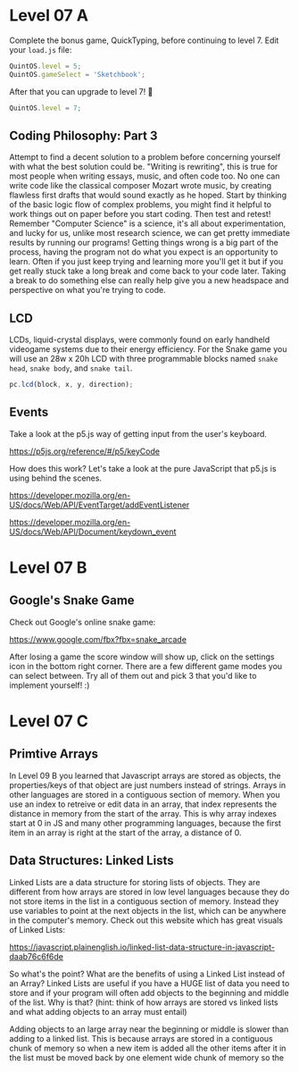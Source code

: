 # Level 07 A

Complete the bonus game, QuickTyping, before continuing to level 7. Edit your `load.js` file:

```js
QuintOS.level = 5;
QuintOS.gameSelect = 'Sketchbook';
```

After that you can upgrade to level 7! 🥳

```js
QuintOS.level = 7;
```

## Coding Philosophy: Part 3

Attempt to find a decent solution to a problem before concerning yourself with what the best solution could be. "Writing is rewriting", this is true for most people when writing essays, music, and often code too. No one can write code like the classical composer Mozart wrote music, by creating flawless first drafts that would sound exactly as he hoped. Start by thinking of the basic logic flow of complex problems, you might find it helpful to work things out on paper before you start coding. Then test and retest! Remember "Computer Science" is a science, it's all about experimentation, and lucky for us, unlike most research science, we can get pretty immediate results by running our programs! Getting things wrong is a big part of the process, having the program not do what you expect is an opportunity to learn. Often if you just keep trying and learning more you'll get it but if you get really stuck take a long break and come back to your code later. Taking a break to do something else can really help give you a new headspace and perspective on what you're trying to code.

## LCD

LCDs, liquid-crystal displays, were commonly found on early handheld videogame systems due to their energy efficiency. For the Snake game you will use an 28w x 20h LCD with three programmable blocks named `snake head`, `snake body`, and `snake tail`.

```js
pc.lcd(block, x, y, direction);
```

## Events

Take a look at the p5.js way of getting input from the user's keyboard.

https://p5js.org/reference/#/p5/keyCode

How does this work? Let's take a look at the pure JavaScript that p5.js is using behind the scenes.

https://developer.mozilla.org/en-US/docs/Web/API/EventTarget/addEventListener

https://developer.mozilla.org/en-US/docs/Web/API/Document/keydown_event

# Level 07 B

## Google's Snake Game

Check out Google's online snake game:

https://www.google.com/fbx?fbx=snake_arcade

After losing a game the score window will show up, click on the settings icon in the bottom right corner. There are a few different game modes you can select between. Try all of them out and pick 3 that you'd like to implement yourself! :)

# Level 07 C

## Primtive Arrays

In Level 09 B you learned that Javascript arrays are stored as objects, the properties/keys of that object are just numbers instead of strings. Arrays in other languages are stored in a contiguous section of memory. When you use an index to retreive or edit data in an array, that index represents the distance in memory from the start of the array. This is why array indexes start at 0 in JS and many other programming languages, because the first item in an array is right at the start of the array, a distance of 0.

## Data Structures: Linked Lists

Linked Lists are a data structure for storing lists of objects. They are different from how arrays are stored in low level languages because they do not store items in the list in a contiguous section of memory. Instead they use variables to point at the next objects in the list, which can be anywhere in the computer's memory. Check out this website which has great visuals of Linked Lists:

https://javascript.plainenglish.io/linked-list-data-structure-in-javascript-daab76c6f6de

So what's the point? What are the benefits of using a Linked List instead of an Array? Linked Lists are useful if you have a HUGE list of data you need to store and if your program will often add objects to the beginning and middle of the list. Why is that? (hint: think of how arrays are stored vs linked lists and what adding objects to an array must entail)

Adding objects to an large array near the beginning or middle is slower than adding to a linked list. This is because arrays are stored in a contiguous chunk of memory so when a new item is added all the other items after it in the list must be moved back by one element wide chunk of memory so the
